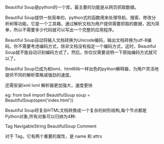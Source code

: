 Beautiful Soup是python的一个库，最主要的功能是从网页抓取数据。

Beautiful Soup提供一些简单的、python式的函数用来处理导航、搜索、修改分析树等功能。它是一个工具箱，通过解析文档为用户提供需要抓取的数据，因为简单，所以不需要多少代码就可以写出一个完整的应用程序。

Beautiful Soup自动将输入文档转换为Unicode编码，输出文档转换为utf-8编码。你不需要考虑编码方式，除非文档没有指定一个编码方式，这时，Beautiful Soup就不能自动识别编码方式了。然后，你仅仅需要说明一下原始编码方式就可以了。

Beautiful Soup已成为和lxml、html6lib一样出色的python解释器，为用户灵活地提供不同的解析策略或强劲的速度。

还需安装lxml   lxml 解析器更加强大，速度更快

eg:
from bs4 import BeautifulSoup
soup = BeautifulSoup(open('index.html'))

Beautiful Soup将复杂HTML文档转换成一个复杂的树形结构,每个节点都是Python对象,所有对象可以归纳为4种:

Tag
NavigableString
BeautifulSoup
Comment

对于 Tag，它有两个重要的属性，是 name 和 attrs